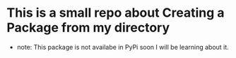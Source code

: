 # **This is a small repo about Creating a Package from my directory**
- note: This package is not availabe in PyPi soon I will be learning about it.